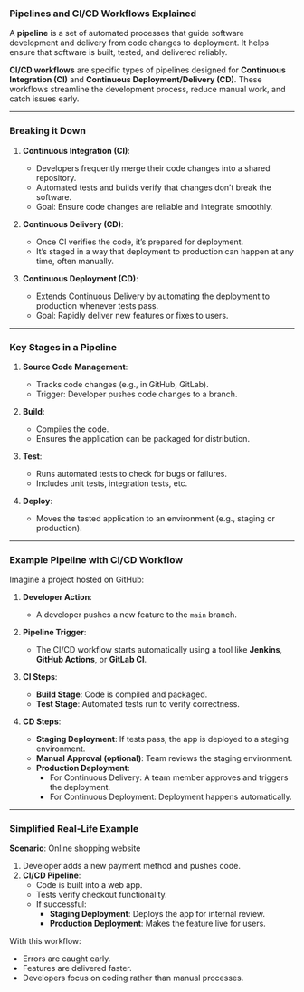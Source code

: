 ### **Pipelines and CI/CD Workflows Explained**

A **pipeline** is a set of automated processes that guide software development and delivery from code changes to deployment. It helps ensure that software is built, tested, and delivered reliably.

**CI/CD workflows** are specific types of pipelines designed for **Continuous Integration (CI)** and **Continuous Deployment/Delivery (CD)**. These workflows streamline the development process, reduce manual work, and catch issues early.

---

### **Breaking it Down**

1. **Continuous Integration (CI)**:
   - Developers frequently merge their code changes into a shared repository.
   - Automated tests and builds verify that changes don’t break the software.
   - Goal: Ensure code changes are reliable and integrate smoothly.

2. **Continuous Delivery (CD)**:
   - Once CI verifies the code, it’s prepared for deployment.
   - It’s staged in a way that deployment to production can happen at any time, often manually.

3. **Continuous Deployment (CD)**:
   - Extends Continuous Delivery by automating the deployment to production whenever tests pass.
   - Goal: Rapidly deliver new features or fixes to users.

---

### **Key Stages in a Pipeline**

1. **Source Code Management**:
   - Tracks code changes (e.g., in GitHub, GitLab).
   - Trigger: Developer pushes code changes to a branch.

2. **Build**:
   - Compiles the code.
   - Ensures the application can be packaged for distribution.

3. **Test**:
   - Runs automated tests to check for bugs or failures.
   - Includes unit tests, integration tests, etc.

4. **Deploy**:
   - Moves the tested application to an environment (e.g., staging or production).

---

### **Example Pipeline with CI/CD Workflow**

Imagine a project hosted on GitHub:

1. **Developer Action**:
   - A developer pushes a new feature to the `main` branch.

2. **Pipeline Trigger**:
   - The CI/CD workflow starts automatically using a tool like **Jenkins**, **GitHub Actions**, or **GitLab CI**.

3. **CI Steps**:
   - **Build Stage**: Code is compiled and packaged.
   - **Test Stage**: Automated tests run to verify correctness.

4. **CD Steps**:
   - **Staging Deployment**: If tests pass, the app is deployed to a staging environment.
   - **Manual Approval (optional)**: Team reviews the staging environment.
   - **Production Deployment**:
     - For Continuous Delivery: A team member approves and triggers the deployment.
     - For Continuous Deployment: Deployment happens automatically.

---

### **Simplified Real-Life Example**

**Scenario**: Online shopping website

1. Developer adds a new payment method and pushes code.
2. **CI/CD Pipeline**:
   - Code is built into a web app.
   - Tests verify checkout functionality.
   - If successful:
     - **Staging Deployment**: Deploys the app for internal review.
     - **Production Deployment**: Makes the feature live for users.

With this workflow:
- Errors are caught early.
- Features are delivered faster.
- Developers focus on coding rather than manual processes.
